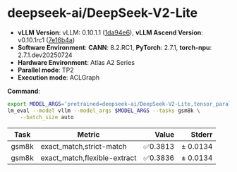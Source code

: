 # deepseek-ai/DeepSeek-V2-Lite

- **vLLM Version**: vLLM: 0.10.1.1 ([1da94e6](https://github.com/vllm-project/vllm/commit/1da94e6)), **vLLM Ascend Version**: v0.10.1rc1 ([7e16b4a](https://github.com/vllm-project/vllm-ascend/commit/7e16b4a))  
- **Software Environment**: **CANN**: 8.2.RC1, **PyTorch**: 2.7.1, **torch-npu**: 2.7.1.dev20250724  
- **Hardware Environment**: Atlas A2 Series  
- **Parallel mode**: TP2
- **Execution mode**: ACLGraph

**Command**:  

```bash
export MODEL_ARGS='pretrained=deepseek-ai/DeepSeek-V2-Lite,tensor_parallel_size=2,dtype=auto,trust_remote_code=True,max_model_len=4096,enforce_eager=True'
lm_eval --model vllm --model_args $MODEL_ARGS --tasks gsm8k \
    --batch_size auto
```

| Task                  | Metric      | Value     | Stderr |
|-----------------------|-------------|----------:|-------:|
| gsm8k | exact_match,strict-match | ✅0.3813 | ± 0.0134 |
| gsm8k | exact_match,flexible-extract | ✅0.3836 | ± 0.0134 |

